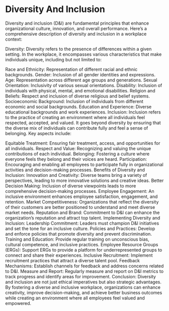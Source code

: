 # Diversity And Inclusion
Diversity and inclusion (D&I) are fundamental principles that enhance organizational culture, innovation, and overall performance. Here’s a comprehensive description of diversity and inclusion in a workplace context:

Diversity:
Diversity refers to the presence of differences within a given setting. In the workplace, it encompasses various characteristics that make individuals unique, including but not limited to:

Race and Ethnicity: Representation of different racial and ethnic backgrounds.
Gender: Inclusion of all gender identities and expressions.
Age: Representation across different age groups and generations.
Sexual Orientation: Inclusivity of various sexual orientations.
Disability: Inclusion of individuals with physical, mental, and emotional disabilities.
Religion and Beliefs: Respect and inclusion of diverse religious and belief systems.
Socioeconomic Background: Inclusion of individuals from different economic and social backgrounds.
Education and Experience: Diverse educational backgrounds and work experiences.
Inclusion:
Inclusion refers to the practice of creating an environment where all individuals feel respected, accepted, and valued. It goes beyond diversity by ensuring that the diverse mix of individuals can contribute fully and feel a sense of belonging. Key aspects include:

Equitable Treatment: Ensuring fair treatment, access, and opportunities for all individuals.
Respect and Value: Recognizing and valuing the unique contributions of each individual.
Belonging: Fostering a culture where everyone feels they belong and their voices are heard.
Participation: Encouraging and enabling all employees to participate fully in organizational activities and decision-making processes.
Benefits of Diversity and Inclusion:
Innovation and Creativity: Diverse teams bring a variety of perspectives, leading to more innovative solutions and creative ideas.
Better Decision Making: Inclusion of diverse viewpoints leads to more comprehensive decision-making processes.
Employee Engagement: An inclusive environment enhances employee satisfaction, engagement, and retention.
Market Competitiveness: Organizations that reflect the diversity of their customers are better positioned to understand and meet diverse market needs.
Reputation and Brand: Commitment to D&I can enhance the organization’s reputation and attract top talent.
Implementing Diversity and Inclusion:
Leadership Commitment: Leaders must champion D&I initiatives and set the tone for an inclusive culture.
Policies and Practices: Develop and enforce policies that promote diversity and prevent discrimination.
Training and Education: Provide regular training on unconscious bias, cultural competence, and inclusive practices.
Employee Resource Groups (ERGs): Support ERGs to provide a platform for underrepresented groups to connect and share their experiences.
Inclusive Recruitment: Implement recruitment practices that attract a diverse talent pool.
Feedback Mechanisms: Establish channels for feedback and address concerns related to D&I.
Measure and Report: Regularly measure and report on D&I metrics to track progress and identify areas for improvement.
Conclusion:
Diversity and inclusion are not just ethical imperatives but also strategic advantages. By fostering a diverse and inclusive workplace, organizations can enhance creativity, improve decision-making, and achieve better business outcomes while creating an environment where all employees feel valued and empowered.
